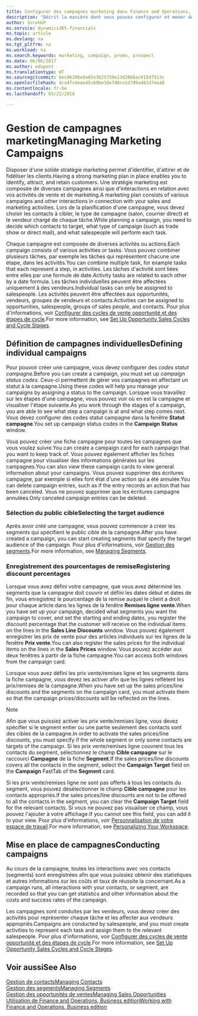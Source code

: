 ```yaml
---
title: Configurer des campagnes marketing dans Finance and Operations, Business edition| Microsoft Docs
description: "Décrit la manière dont vous pouvez configurer et mener des campagnes marketing dans Finance and Operations, Business edition afin de vous aider à identifier et attirer des prospects et à fidéliser les clients."
author: SorenGP
ms.service: dynamics365-financials
ms.topic: article
ms.devlang: na
ms.tgt_pltfrm: na
ms.workload: na
ms.search.keywords: marketing, campaign, promo, prospect
ms.date: 06/06/2017
ms.author: edupont
ms.translationtype: HT
ms.sourcegitcommit: bec0619be0a65e3625759e13d2866ac615d7513c
ms.openlocfilehash: 4ca4fc6eee45c69be3de746ce1d799a481d7ea48
ms.contentlocale: fr-be
ms.lasthandoff: 03/22/2018

---
```

# <a name="managing-marketing-campaigns"></a><span data-ttu-id="5dc0c-103">Gestion de campagnes marketing</span><span class="sxs-lookup"><span data-stu-id="5dc0c-103">Managing Marketing Campaigns</span></span>
<span data-ttu-id="5dc0c-104">Disposer d'une solide stratégie marketing permet d'identifier, d'attirer et de fidéliser les clients.</span><span class="sxs-lookup"><span data-stu-id="5dc0c-104">Having a strong marketing plan in place enables you to identify, attract, and retain customers.</span></span> <span data-ttu-id="5dc0c-105">Une stratégie marketing est composée de diverses campagnes ainsi que d'interactions en relation avec vos activités de vente et de marketing.</span><span class="sxs-lookup"><span data-stu-id="5dc0c-105">A marketing plan consists of various campaigns and other interactions in connection with your sales and marketing activities.</span></span> <span data-ttu-id="5dc0c-106">Lors de la planification d'une campagne, vous devez choisir les contacts à cibler, le type de campagne (salon, courrier direct) et le vendeur chargé de chaque tâche.</span><span class="sxs-lookup"><span data-stu-id="5dc0c-106">While planning a campaign, you need to decide which contacts to target, what type of campaign (such as trade show or direct mail), and what salespeople will perform each task.</span></span>

<span data-ttu-id="5dc0c-107">Chaque campagne est composée de diverses activités ou actions.</span><span class="sxs-lookup"><span data-stu-id="5dc0c-107">Each campaign consists of various activities or tasks.</span></span> <span data-ttu-id="5dc0c-108">Vous pouvez combiner plusieurs tâches, par exemple les tâches qui représentent chacune une étape, dans les activités.</span><span class="sxs-lookup"><span data-stu-id="5dc0c-108">You can combine multiple task, for example tasks that each represent a step, in activities.</span></span> <span data-ttu-id="5dc0c-109">Les tâches d'activité sont liées entre elles par une formule de date.</span><span class="sxs-lookup"><span data-stu-id="5dc0c-109">Activity tasks are related to each other by a date formula.</span></span> <span data-ttu-id="5dc0c-110">Les tâches individuelles peuvent être affectées uniquement à des vendeurs.</span><span class="sxs-lookup"><span data-stu-id="5dc0c-110">Individual tasks can only be assigned to salespeople.</span></span> <span data-ttu-id="5dc0c-111">Les activités peuvent être affectées aux opportunités, vendeurs, groupes de vendeurs et contacts.</span><span class="sxs-lookup"><span data-stu-id="5dc0c-111">Activities can be assigned to opportunities, salespeople, groups of sales people, and contacts.</span></span> <span data-ttu-id="5dc0c-112">Pour plus d'informations, voir [Configurer des cycles de vente opportunité et des étapes de cycle](marketing-how-setup-opportunity-sales-cycles-stages.md).</span><span class="sxs-lookup"><span data-stu-id="5dc0c-112">For more information, see [Set Up Opportunity Sales Cycles and Cycle Stages](marketing-how-setup-opportunity-sales-cycles-stages.md).</span></span>

## <a name="defining-individual-campaigns"></a><span data-ttu-id="5dc0c-113">Définition de campagnes individuelles</span><span class="sxs-lookup"><span data-stu-id="5dc0c-113">Defining individual campaigns</span></span>
<span data-ttu-id="5dc0c-114">Pour pouvoir créer une campagne, vous devez configurer des *codes statut campagne*.</span><span class="sxs-lookup"><span data-stu-id="5dc0c-114">Before you can create a campaign, you must set up *campaign status codes*.</span></span> <span data-ttu-id="5dc0c-115">Ceux-ci permettent de gérer vos campagnes en affectant un statut à la campagne.</span><span class="sxs-lookup"><span data-stu-id="5dc0c-115">Using these codes will help you manage your campaigns by assigning a status to the campaign.</span></span> <span data-ttu-id="5dc0c-116">Lorsque vous travaillez sur les étapes d'une campagne, vous pouvez voir où en est la campagne et visualiser l'étape suivante.</span><span class="sxs-lookup"><span data-stu-id="5dc0c-116">As you work through the stages of a campaign, you are able to see what step a campaign is at and what step comes next.</span></span> <span data-ttu-id="5dc0c-117">Vous devez configurer des codes statut campagne dans la fenêtre **Statut campagne**.</span><span class="sxs-lookup"><span data-stu-id="5dc0c-117">You set up campaign status codes in the **Campaign Status** window.</span></span>

<span data-ttu-id="5dc0c-118">Vous pouvez créer une fiche campagne pour toutes les campagnes que vous voulez suivre.</span><span class="sxs-lookup"><span data-stu-id="5dc0c-118">You can create a campaign card for each campaign that you want to keep track of.</span></span> <span data-ttu-id="5dc0c-119">Vous pouvez également afficher les fiches campagne pour visualiser des informations générales sur les campagnes.</span><span class="sxs-lookup"><span data-stu-id="5dc0c-119">You can also view these campaign cards to view general information about your campaigns.</span></span>
<span data-ttu-id="5dc0c-120">Vous pouvez supprimer des écritures campagne, par exemple si elles font état d'une action qui a été annulée.</span><span class="sxs-lookup"><span data-stu-id="5dc0c-120">You can delete campaign entries, such as if the entry records an action that has been canceled.</span></span> <span data-ttu-id="5dc0c-121">Vous ne pouvez supprimer que les écritures campagne annulées.</span><span class="sxs-lookup"><span data-stu-id="5dc0c-121">Only canceled campaign entries can be deleted.</span></span>

### <a name="selecting-the-target-audience"></a><span data-ttu-id="5dc0c-122">Sélection du public cible</span><span class="sxs-lookup"><span data-stu-id="5dc0c-122">Selecting the target audience</span></span>
<span data-ttu-id="5dc0c-123">Après avoir créé une campagne, vous pouvez commencer à créer les segments qui spécifient le public cible de la campagne.</span><span class="sxs-lookup"><span data-stu-id="5dc0c-123">After you have created a campaign, you can start creating segments that specify the target audience of the campaign.</span></span> <span data-ttu-id="5dc0c-124">Pour plus d'informations, voir [Gestion des segments](marketing-segments.md).</span><span class="sxs-lookup"><span data-stu-id="5dc0c-124">For more information, see [Managing Segments](marketing-segments.md).</span></span>

### <a name="registering-discount-percentages"></a><span data-ttu-id="5dc0c-125">Enregistrement des pourcentages de remise</span><span class="sxs-lookup"><span data-stu-id="5dc0c-125">Registering discount percentages</span></span>
<span data-ttu-id="5dc0c-126">Lorsque vous avez défini votre campagne, que vous avez déterminé les segments que la campagne doit couvrir et défini les dates début et dates de fin, vous enregistrez le pourcentage de la remise auquel le client a droit pour chaque article dans les lignes de la fenêtre **Remises ligne vente**.</span><span class="sxs-lookup"><span data-stu-id="5dc0c-126">When you have set up your campaign, decided what segments you want the campaign to cover, and set the starting and ending dates, you register the discount percentage that the customer will receive on the individual items on the lines in the **Sales Line Discounts** window.</span></span> <span data-ttu-id="5dc0c-127">Vous pouvez également enregistrer les prix de vente pour des articles individuels sur les lignes de la fenêtre **Prix vente**.</span><span class="sxs-lookup"><span data-stu-id="5dc0c-127">You can also register the sales prices for the individual items on the lines in the **Sales Prices** window.</span></span> <span data-ttu-id="5dc0c-128">Vous pouvez accéder aux deux fenêtres à partir de la fiche campagne.</span><span class="sxs-lookup"><span data-stu-id="5dc0c-128">You can access both windows from the campaign card.</span></span>

 <span data-ttu-id="5dc0c-129">Lorsque vous avez défini les prix vente/remises ligne et les segments dans la fiche campagne, vous devez les activer afin que les lignes reflètent les prix/remises de la campagne.</span><span class="sxs-lookup"><span data-stu-id="5dc0c-129">When you have set up the sales prices/line discounts and the segments on the campaign card, you must activate them so that the campaign prices/discounts will be reflected on the lines.</span></span>

> [!NOTE]  
>   <span data-ttu-id="5dc0c-130">Afin que vous puissiez activer les prix vente/remises ligne, vous devez spécifier si le segment entier ou une partie seulement des contacts sont des cibles de la campagne.</span><span class="sxs-lookup"><span data-stu-id="5dc0c-130">In order to activate the sales prices/line discounts, you must specify if the whole segment or only some contacts are targets of the campaign.</span></span> <span data-ttu-id="5dc0c-131">Si les prix vente/remises ligne couvrent tous les contacts du segment, sélectionnez le champ **Cible campagne** sur le raccourci **Campagne** de la fiche **Segment**.</span><span class="sxs-lookup"><span data-stu-id="5dc0c-131">If the sales prices/line discounts covers all the contacts in the segment, select the **Campaign Target** field on the **Campaign** FastTab of the **Segment** card.</span></span>

<span data-ttu-id="5dc0c-132">Si les prix vente/remises ligne ne sont pas offerts à tous les contacts du segment, vous pouvez désélectionner le champ **Cible campagne** pour les contacts appropriés.</span><span class="sxs-lookup"><span data-stu-id="5dc0c-132">If the sales prices/line discounts are not to be offered to all the contacts in the segment, you can clear the **Campaign Target** field for the relevant contacts.</span></span> <span data-ttu-id="5dc0c-133">Si vous ne pouvez pas visualiser ce champ, vous pouvez l'ajouter à votre affichage.</span><span class="sxs-lookup"><span data-stu-id="5dc0c-133">If you cannot see this field, you can add it to your view.</span></span> <span data-ttu-id="5dc0c-134">Pour plus d'informations, voir [Personnalisation de votre espace de travail](ui-personalization-user.md).</span><span class="sxs-lookup"><span data-stu-id="5dc0c-134">For more information, see [Personalizing Your Workspace](ui-personalization-user.md).</span></span>

## <a name="conducting-campaigns"></a><span data-ttu-id="5dc0c-135">Mise en place de campagnes</span><span class="sxs-lookup"><span data-stu-id="5dc0c-135">Conducting campaigns</span></span>
<span data-ttu-id="5dc0c-136">Au cours de la campagne, toutes les interactions avec vos contacts (segments) sont enregistrées afin que vous puissiez obtenir des statistiques et autres informations sur les coûts et taux de réussite la concernant.</span><span class="sxs-lookup"><span data-stu-id="5dc0c-136">As a campaign runs, all interactions with your contacts, or segment, are recorded so that you can get statistics and other information about the costs and success rates of the campaign.</span></span>

<span data-ttu-id="5dc0c-137">Les campagnes sont conduites par les vendeurs, vous devez créer des activités pour représenter chaque tâche et les affecter aux vendeurs appropriés.</span><span class="sxs-lookup"><span data-stu-id="5dc0c-137">Campaigns are conducted by salespeople, and you must create activities to represent each task and assign them to the relevant salespeople.</span></span> <span data-ttu-id="5dc0c-138">Pour plus d'informations, voir [Configurer des cycles de vente opportunité et des étapes de cycle](marketing-how-setup-opportunity-sales-cycles-stages.md).</span><span class="sxs-lookup"><span data-stu-id="5dc0c-138">For more information, see [Set Up Opportunity Sales Cycles and Cycle Stages](marketing-how-setup-opportunity-sales-cycles-stages.md).</span></span>

## <a name="see-also"></a><span data-ttu-id="5dc0c-139">Voir aussi</span><span class="sxs-lookup"><span data-stu-id="5dc0c-139">See Also</span></span>
[<span data-ttu-id="5dc0c-140">Gestion de contacts</span><span class="sxs-lookup"><span data-stu-id="5dc0c-140">Managing Contacts</span></span>](marketing-contacts.md)  
[<span data-ttu-id="5dc0c-141">Gestion des segments</span><span class="sxs-lookup"><span data-stu-id="5dc0c-141">Managing Segments</span></span>](marketing-segments.md)  
[<span data-ttu-id="5dc0c-142">Gestion des opportunités de ventes</span><span class="sxs-lookup"><span data-stu-id="5dc0c-142">Managing Sales Opportunities</span></span>](marketing-manage-sales-opportunities.md)  
[<span data-ttu-id="5dc0c-143">Utilisation de Finance and Operations, Business edition</span><span class="sxs-lookup"><span data-stu-id="5dc0c-143">Working with Finance and Operations, Business edition</span></span>](ui-work-product.md)  


